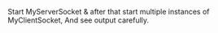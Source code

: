 Start MyServerSocket & after that start multiple instances of MyClientSocket, And see output carefully.